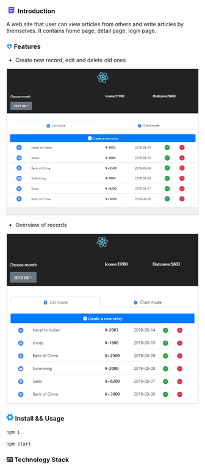 ### ![image](https://github.com/liwang2019/lw-react/blob/master/resource/introduction.png)  Introduction
A web site that user can view articles from others and write articles by themselves. It contains home page, detail page, login page.

### ![image](https://github.com/liwang2019/lw-react/blob/master/resource/feature.png)  Features

- Create new record, edit and delete old ones

![image](https://github.com/liwang2019/lw-react/blob/master/lwaccount/public/gif/creatEditDelete.gif)

- Overview of records

![image](https://github.com/liwang2019/lw-react/blob/master/lwaccount/public/gif/overview.gif)

### ![image](https://github.com/liwang2019/lw-react/blob/master/resource/install.png) Install && Usage

`npm i`

`npm start`

### ⌨️ Technology Stack


